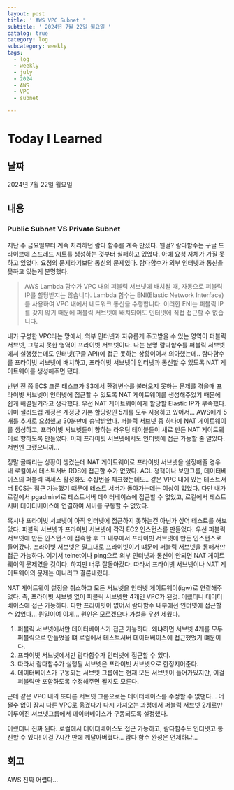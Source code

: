 ```yaml
---
layout: post
title: ' AWS VPC Subnet '
subtitle: ' 2024년 7월 22일 월요일 '
catalog: true
category: log
subcategory: weekly
tags:
  - log
  - weekly
  - july
  - 2024
  - AWS
  - VPC
  - subnet

---
```


# Today I Learned

## 날짜

2024년 7월 22일 월요일

## 내용

### Public Subnet VS Private Subnet

 지난 주 금요일부터 계속 처리하던 람다 함수를 계속 만졌다. 웬걸? 람다함수는 구글 드라이브에 스프레드 시트를 생성하는 것부터 실패하고 있었다. 아예 요청 자체가 가질 못하고 있었다. 요청의 문제라기보단 통신의 문제였다. 람다함수가 외부 인터넷과 통신을 못하고 있는게 분명했다.

> AWS Lambda 함수가 VPC 내의 퍼블릭 서브넷에 배치될 때, 자동으로 퍼블릭 IP를 할당받지는 않습니다. Lambda 함수는 ENI(Elastic Network Interface)를 사용하여 VPC 내에서 네트워크 통신을 수행합니다. 이러한 ENI는 퍼블릭 IP를 갖지 않기 때문에 퍼블릭 서브넷에 배치되어도 인터넷에 직접 접근할 수 없습니다.
> 

내가 구성한 VPC라는 망에서, 외부 인터넷과 자유롭게 주고받을 수 있는 영역이 퍼블릭 서브넷, 그렇지 못한 영역이 프라이빗 서브넷이다. 나는 분명 람다함수를 퍼블릭 서브넷에서 실행했는데도 인터넷(구글 API)에 접근 못하는 상황이어서 의아했는데.. 람다함수를 프라이빗 서브넷에 배치하고, 프라이빗 서브넷이 인터넷과 통신할 수 있도록 NAT 게이트웨이를 생성해주면 됐다.

반년 전 쯤 ECS 크론 태스크가 S3에서 환경변수를 불러오지 못하는 문제를 겪을때 프라이빗 서브넷이 인터넷에 접근할 수 있도록 NAT 게이트웨이를 생성해주었기 때문에 쉽게 해결될거라고 생각했다. 우선 NAT 게이트웨이에게 할당할 Elastic IP가 부족했다. 이미 샐러드랩 계정은 계정당 기본 할당량인 5개를 모두 사용하고 있어서… AWS에게 5개를 추가로 요청했고 30분만에 승낙받았다. 퍼블릭 서브넷 중 하나에 NAT 게이트웨이를 생성하고, 프라이빗 서브넷들이 향하는 라우팅 테이블들이 새로 만든 NAT 게이트웨이로 향하도록 만들었다. 이제 프라이빗 서브넷에서도 인터넷에 접근 가능할 줄 알았다. 저번엔 그럤으니까…

 정말 골떄리는 상황이 생겼는데 NAT 게이트웨이로 프라이빗 서브넷을 설정해줄 경우 내 로컬에서 테스트서버 RDS에 접근할 수가 없었다. ACL 정책이나 보안그룹, 데이터베이스의 퍼블릭 액세스 활성화도 수십번을 체크했는데도.. 같은 VPC 내에 있는 테스트서버 ECS는 접근 가능했기 떄문에 테스트 서버가 돌아가는데는 이상이 없었다. 다만 내가 로컬에서 pgadmin4로 테스트서버 데이터베이스에 접근할 수 없었고, 로컬에서 테스트서버 데이터베이스에 연결하여 서버를 구동할 수 없았다.

 혹시나 프라이빗 서브넷이 아직 인터넷에 접근하지 못하는건 아닌가 싶어 테스트를 해보았다. 퍼블릭 서브넷과 프라이빗 서브넷에 각각 EC2 인스턴스를 만들었다. 우선 퍼블릭 서브넷에 만든 인스턴스에 접속한 후 그 내부에서 프라이빗 서브넷에 만든 인스턴스로 들어갔다. 프라이빗 서브넷은 말그대로 프라이빗이기 떄문에 퍼블릭 서브넷을 통해서만 접근 가능하다. 여기서 telnet이나 ping으로 외부 인터넷과 통신이 안되면 NAT 게이트웨이의 문제였을 것이다. 하지만 너무 잘돌아갔다. 따라서 프라이빗 서브넷이나 NAT 게이트웨이의 문제는 아니라고 결론내렸다.

 NAT 게이트웨이 설정을 취소하고 모든 서브넷을 인터넷 게이트웨이(igw)로 연결해주었다. 즉, 프라이빗 서브넷 없이 퍼블릭 서브넷만 4개인 VPC가 된것. 이랬더니 데이터베이스에 접근 가능하다. 다만 프라이빗이 없어서 람다함수 내부에선 인터넷에 접근할 수 없었다… 뭔일이여 이게… 원인은 모르겠으나 가설을 우선 세웠다.

1. 퍼블릭 서브넷에서만 데이터베이스가 접근 가능하다. 왜냐하면 서브넷 4개를 모두 퍼블릭으로 만들었을 떄 로컬에서 테스트서버 데이터베이스에 접근했었기 떄문이다.
2. 프라이빗 서브넷에서만 람다함수가 인터넷에 접근할 수 있다.
3. 따라서 람다함수가 실행될 서브넷은 프라이빗 서브넷으로 한정지어준다.
4. 데이터베이스가 구동되는 서브넷 그룹에는 현재 모든 서브넷이 들어가있지만, 이걸 퍼블릭만 포함하도록 수정해주면 될지도 모른다.

근데 같은 VPC 내의 또다른 서브넷 그룹으로는 데이터베이스를 수정할 수 없댄다… 어쩔수 없이 잠시 다른 VPC로 옮겼다가 다시 가져오는 과정에서 퍼블릭 서브넷 2개로만 이루어진 서브넷그룹에서 데이터베이스가 구동되도록 설정했다.

이랬더니 진짜 된다. 로컬에서 데이터베이스도 접근 가능하고, 람다함수도 인터넷고 통신할 수 있다! 이걸 7시간 만에 꺠달아버렸다… 람다 함수 완성은 언제하냐…

## 회고

AWS 진짜 어렵다…